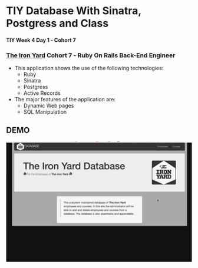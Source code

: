 # TIY Database With Sinatra, Postgress and Class

#### TIY Week 4 Day 1 &dash; Cohort 7
### **[The Iron Yard](http://theironyard.com)** Cohort 7 &dash; Ruby On Rails Back-End Engineer

- This application shows the use of the following technologies:
  - Ruby
  - Sinatra
  - Postgress
  - Active Records
- The major features of the application are:
  - Dynamic Web pages
  - SQL Manipulation

## DEMO
![](https://raw.githubusercontent.com/brunz36/tiy-database-with-sinatra-and-postgres-class/master/docs/tiy-database-with-sinatra-and-postgres-class.gif)
